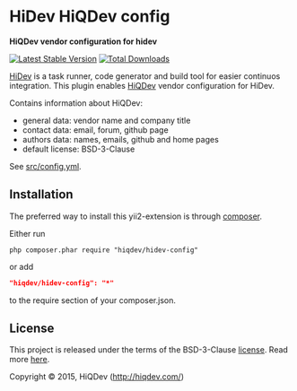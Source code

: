 HiDev HiQDev config
===================

**HiQDev vendor configuration for hidev**

[![Latest Stable Version](https://poser.pugx.org/hiqdev/hidev-config/v/stable)](//packagist.org/packages/hiqdev/hidev-config)
[![Total Downloads](https://poser.pugx.org/hiqdev/hidev-config/downloads)](//packagist.org/packages/hiqdev/hidev-config)

[HiDev](https://github.com/hiqdev/hidev) is a task runner, code generator and build tool for easier continuos integration.
This plugin enables [HiQDev](https://github.com/hiqdev) vendor configuration for HiDev.

Contains information about HiQDev:
* general data: vendor name and company title
* contact data: email, forum, github page
* authors data: names, emails, github and home pages
* default license: BSD-3-Clause

See [src/config.yml](src/config.yml).

## Installation

The preferred way to install this yii2-extension is through [composer](http://getcomposer.org/download/).

Either run

```
php composer.phar require "hiqdev/hidev-config"
```

or add

```json
"hiqdev/hidev-config": "*"
```

to the require section of your composer.json.

## License

This project is released under the terms of the BSD-3-Clause [license](https://github.com/hiqdev/hidev-config/blob/master/LICENSE).
Read more [here](http://choosealicense.com/licenses/bsd-3-clause).

Copyright © 2015, HiQDev (http://hiqdev.com/)
